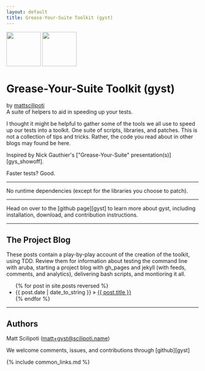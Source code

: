 ```yaml
---
layout: default
title: Grease-Your-Suite Toolkit (gyst)
---
```


<div class="download">
  <a href="http://github.com/mattscilipoti/gyst/zipball/master">
    <img border="0" width="90" src="http://github.com/images/modules/download/zip.png"></a>
  <a href="http://github.com/mattscilipoti/gyst/tarball/master">
    <img border="0" width="90" src="http://github.com/images/modules/download/tar.png"></a>
</div>

<div>
  <h1>Grease-Your-Suite Toolkit (gyst)</h1>
  <span>by <a href="http://github.com/mattscilipoti">mattscilipoti</a></span>
</div>

<div class="description">
  A suite of helpers to aid in speeding up your tests.
</div>

I thought it might be helpful to gather some of the tools we all use to speed up our tests into a toolkit.  One suite of scripts, libraries, and patches.  This is not a collection of tips and tricks. Rather, the code you read about in other blogs may found be here.   

Inspired by Nick Gauthier's ["Grease-Your-Suite" presentation(s)][gys_showoff].

Faster tests? Good.

---

No runtime dependencies (except for the libraries you choose to patch).

---

Head on over to the [github page][gyst] to learn more about gyst, including installation, download, and contribution instructions.

---

The Project Blog
----------------

These posts contain a play-by-play account of the creation of the
toolkit, using TDD.  Review them for information about testing the command line
with aruba, starting a project blog with gh_pages and jekyll (with
feeds, comments, and analytics), delivering bash scripts, and montioring
it all.

<ul class="posts">
{% for post in site.posts reversed %}
   <li>
     <span>{{ post.date | date_to_string }}</span> &raquo; 
     <a href="{{site.base-url}}{{ post.url }}">{{ post.title }}</a>
   </li>
{% endfor %}
</ul>

---

Authors
-------

Matt Scilipoti (matt+gyst@scilipoti.name)

We welcome comments, issues, and contributions through [github][gyst]

{% include common_links.md %}
